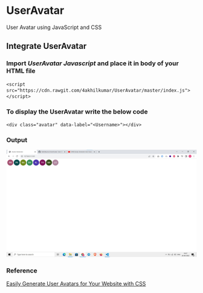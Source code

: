 # UserAvatar
User Avatar using JavaScript and CSS

## Integrate UserAvatar
### Import *UserAvatar Javascript* and place it in body of your HTML file
```
<script src="https://cdn.rawgit.com/4akhilkumar/UserAvatar/master/index.js"></script>
```
### To display the UserAvatar write the below code
```
<div class="avatar" data-label="<Username>"></div>
``` 

### Output
![UserAvatar](https://raw.githubusercontent.com/4akhilkumar/UserAvatar/master/Screenshot%202022-06-26%20192710.jpg "UserAvatar")

### Reference
[Easily Generate User Avatars for Your Website with CSS](https://www.youtube.com/watch?v=o8d-bjPzI-g)